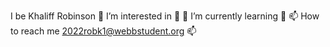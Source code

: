 I be Khaliff Robinson
👀 I’m interested in 👀
🌱 I’m currently learning 🌱
📫 How to reach me 2022robk1@webbstudent.org
📫
<!---
DreddTheDead/DreddTheDead is a ✨ special ✨ repository because its `README.md` (this file) appears on your GitHub profile.
You can click the Preview link to take a look at your changes.
--->
